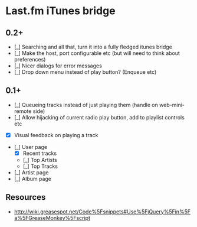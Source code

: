 # Last.fm iTunes bridge

## 0.2+

- [_] Searching and all that, turn it into a fully fledged itunes bridge
- [_] Make the host, port configurable etc (but will need to think about preferences)
- [_] Nicer dialogs for error messages
- [_] Drop down menu instead of play button? (Enqueue etc)

## 0.1+

- [_] Queueing tracks instead of just playing them (handle on web-mini-remote side)
- [_] Allow hijacking of current radio play button, add to playlist controls etc
- [x] Visual feedback on playing a track
- [_] User page
    - [x] Recent tracks
    - [_] Top Artists
    - [_] Top Tracks
- [_] Artist page
- [_] Album page

## Resources

- http://wiki.greasespot.net/Code%5Fsnippets#Use%5FjQuery%5Fin%5Fa%5FGreaseMonkey%5Fscript
